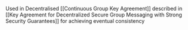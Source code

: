 Used in Decentralised [[Continuous Group Key Agreement]] described in [[Key Agreement for Decentralized Secure Group Messaging with Strong Security Guarantees]] for achieving eventual consistency